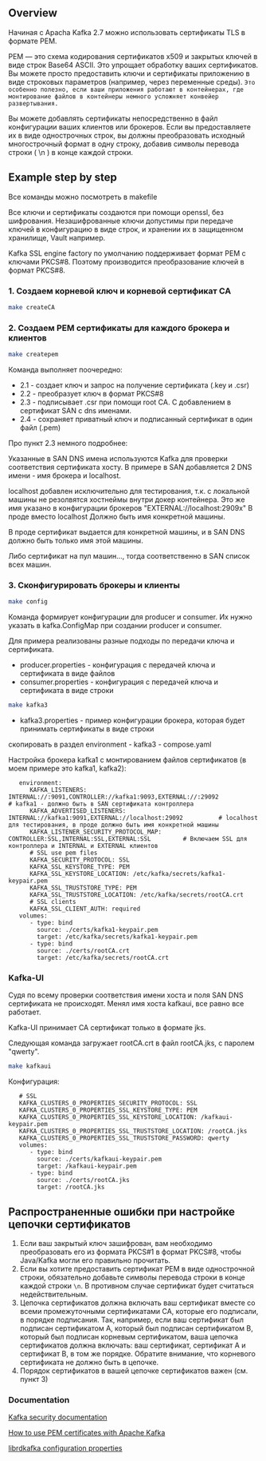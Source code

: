 ## Overview
Начиная с Apacha Kafka 2.7 можно использовать сертификаты TLS в формате PEM.

PEM — это схема кодирования сертификатов x509 и закрытых ключей в виде строк Base64 ASCII.
Это упрощает обработку ваших сертификатов. 
Вы можете просто предоставить ключи и сертификаты приложению в виде строковых параметров (например, через переменные среды). 
`Это особенно полезно, если ваши приложения работают в контейнерах, где монтирование файлов в контейнеры немного усложняет конвейер развертывания.`

Вы можете добавлять сертификаты непосредственно в файл конфигурации ваших клиентов или брокеров.
Если вы предоставляете их в виде однострочных строк, вы должны преобразовать исходный многострочный формат в одну строку, добавив символы перевода строки ( \n ) в конце каждой строки.

## Example step by step

Все команды можно посмотреть в makefile

Все ключи и сертификаты создаются при помощи openssl, без шифрования. Незашифрованные ключи допустимы при передаче ключей в конфигурацию в виде строк, и хранении их в защищенном хранилище, Vault например.

Kafka SSL engine factory по умолчанию поддерживает формат PEM с ключами PKCS#8.
Поэтому производится преобразование ключей в формат PKCS#8.
### 1. Создаем корневой ключ и корневой сертификат CA
```bash
make createCA
```

### 2. Создаем PEM сертификаты для каждого брокера и клиентов
```bash
make createpem
```
Команда выполняет поочередно:
- 2.1 - создает ключ и запрос на получение сертификата (.key и .csr)
- 2.2 - преобразует ключ в формат PKCS#8
- 2.3 - подписывает .csr при помощи root CA. С добавлением в сертификат SAN с dns именами.
- 2.4 - сохраняет приватный ключ и подписанный сертификат в один файл (.pem)

Про пункт 2.3 немного подробнее:

Указанные в SAN DNS имена используются Kafka для проверки соответствия сертификата хосту. В примере в SAN добавляется 2 DNS имени - имя брокера и localhost.

localhost добавлен исключительно для тестирования, т.к. с локальной машины не резолвятся хостнеймы внутри докер контейнера. Это же имя указано в конфигурации брокеров "EXTERNAL://localhost:2909x"
В проде вместо localhost Должно быть имя конкретной машины.

В проде сертификат выдается для конкретной машины, и в SAN DNS должно быть только имя этой машины.

Либо сертификат на пул машин..., тогда соответственно в SAN список всех машин.

### 3. Сконфигурировать брокеры и клиенты
```bash
make config
```
Команда формирует конфигурации для producer и consumer. Их нужно указать в kafka.ConfigMap при создании producer и consumer.

Для примера реализованы разные подходы по передачи ключа и сертификата.

- producer.properties - конфигурация с передачей ключа и сертификата в виде файлов
- consumer.properties - конфигурация с передачей ключа и сертификата в виде строки

```bash
make kafka3
```
- kafka3.properties - пример конфигурации брокера, которая будет принимать сертификаты в виде строки

скопировать в раздел environment - kafka3 - compose.yaml

Настройка брокера kafka1 с монтированием файлов сертификатов (в моем примере это kafka1, kafka2):
```
   environment:
      KAFKA_LISTENERS: INTERNAL://:9091,CONTROLLER://kafka1:9093,EXTERNAL://:29092           # kafka1 - должно быть в SAN сертификата контроллера
      KAFKA_ADVERTISED_LISTENERS: INTERNAL://kafka1:9091,EXTERNAL://localhost:29092          # localhost для тестирования, в проде должно быть имя конкретной машины
      KAFKA_LISTENER_SECURITY_PROTOCOL_MAP: CONTROLLER:SSL,INTERNAL:SSL,EXTERNAL:SSL         # Включаем SSL для контроллера и INTERNAL и EXTERNAL клиентов
      # SSL use pem files
      KAFKA_SECURITY_PROTOCOL: SSL
      KAFKA_SSL_KEYSTORE_TYPE: PEM
      KAFKA_SSL_KEYSTORE_LOCATION: /etc/kafka/secrets/kafka1-keypair.pem
      KAFKA_SSL_TRUSTSTORE_TYPE: PEM
      KAFKA_SSL_TRUSTSTORE_LOCATION: /etc/kafka/secrets/rootCA.crt
      # SSL clients
      KAFKA_SSL_CLIENT_AUTH: required
   volumes:
      - type: bind
        source: ./certs/kafka1-keypair.pem
        target: /etc/kafka/secrets/kafka1-keypair.pem
      - type: bind
        source: ./certs/rootCA.crt
        target: /etc/kafka/secrets/rootCA.crt
```

### Kafka-UI
Судя по всему проверки соответствия имени хоста и поля SAN DNS сертификата не происходят.
Менял имя хоста kafkaui, все равно все работает.

Kafka-UI принимает CA сертификат только в формате jks.

Следующая команда загружает rootCA.crt в файл rootCA.jks, с паролем "qwerty".
```bash
make kafkaui
```

Конфигурация:
```
   # SSL
   KAFKA_CLUSTERS_0_PROPERTIES_SECURITY_PROTOCOL: SSL
   KAFKA_CLUSTERS_0_PROPERTIES_SSL_KEYSTORE_TYPE: PEM
   KAFKA_CLUSTERS_0_PROPERTIES_SSL_KEYSTORE_LOCATION: /kafkaui-keypair.pem
   KAFKA_CLUSTERS_0_PROPERTIES_SSL_TRUSTSTORE_LOCATION: /rootCA.jks
   KAFKA_CLUSTERS_0_PROPERTIES_SSL_TRUSTSTORE_PASSWORD: qwerty  
   volumes:
      - type: bind
        source: ./certs/kafkaui-keypair.pem
        target: /kafkaui-keypair.pem
      - type: bind
        source: ./certs/rootCA.jks
        target: /rootCA.jks
```

## Распространенные ошибки при настройке цепочки сертификатов
1. Если ваш закрытый ключ зашифрован, вам необходимо преобразовать его из формата PKCS#1 в формат PKCS#8, чтобы Java/Kafka могли его правильно прочитать.
2. Если вы хотите предоставить сертификат PEM в виде однострочной строки, обязательно добавьте символы перевода строки в конце каждой строки `\n`.
   В противном случае сертификат будет считаться недействительным.
3. Цепочка сертификатов должна включать ваш сертификат вместе со всеми промежуточными сертификатами CA, которые его подписали, в порядке подписания.
   Так, например, если ваш сертификат был подписан сертификатом A, который был подписан сертификатом B, который был подписан корневым сертификатом, ваша цепочка сертификатов должна включать:
   ваш сертификат, сертификат A и сертификат B, в том же порядке. Обратите внимание, что корневого сертификата не должно быть в цепочке.
4. Порядок сертификатов в вашей цепочке сертификатов важен (см. пункт 3)

### Documentation
[Kafka security documentation](https://kafka.apache.org/090/documentation.html#security)

[How to use PEM certificates with Apache Kafka](https://codingharbour.com/apache-kafka/using-pem-certificates-with-apache-kafka/)

[librdkafka configuration properties](https://github.com/confluentinc/librdkafka/blob/master/CONFIGURATION.md)